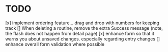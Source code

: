 # TODO

[x] implement ordering feature... drag and drop with numbers for keeping track
[] When deleting a routine, remove the extra Success message (note, the flash does not happen from detail page)
[x] enhance form so that it warns you about unsaved changes. especially regarding entry changes
[] enhance overall form validation where possible
